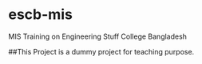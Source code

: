 # escb-mis
MIS Training on Engineering Stuff College Bangladesh

##This Project is a dummy project for teaching purpose.
